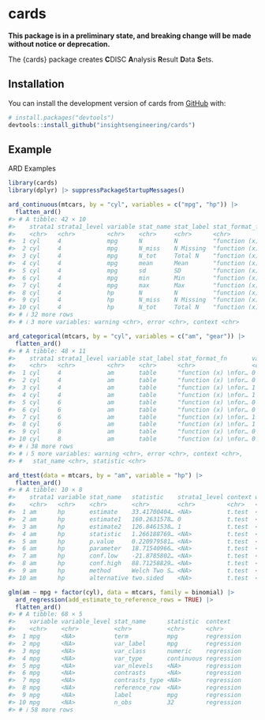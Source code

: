 
<!-- README.md is generated from README.Rmd. Please edit that file -->

# cards

<!-- badges: start -->
<!-- [![R-CMD-check](https://github.com/insightsengineering/cards/actions/workflows/R-CMD-check.yaml/badge.svg)](https://github.com/insightsengineering/cards/actions/workflows/R-CMD-check.yaml) -->
<!-- [![Codecov test coverage](https://codecov.io/gh/insightsengineering/cards/branch/main/graph/badge.svg)](https://app.codecov.io/gh/insightsengineering/cards?branch=main) -->
<!-- badges: end -->

**This package is in a preliminary state, and breaking change will be
made without notice or deprecation.**

The {cards} package creates **C**DISC **A**nalysis **R**esult **D**ata
**S**ets.

## Installation

You can install the development version of cards from
[GitHub](https://github.com/) with:

``` r
# install.packages("devtools")
devtools::install_github("insightsengineering/cards")
```

## Example

ARD Examples

``` r
library(cards)
library(dplyr) |> suppressPackageStartupMessages()

ard_continuous(mtcars, by = "cyl", variables = c("mpg", "hp")) |> 
  flatten_ard()
#> # A tibble: 42 × 10
#>    strata1 strata1_level variable stat_name stat_label stat_format_fn  statistic
#>    <chr>   <chr>         <chr>    <chr>     <chr>      <chr>           <chr>    
#>  1 cyl     4             mpg      N         N          "function (x) … 11       
#>  2 cyl     4             mpg      N_miss    N Missing  "function (x) … 0        
#>  3 cyl     4             mpg      N_tot     Total N    "function (x) … 11       
#>  4 cyl     4             mpg      mean      Mean       "function (x) … 26.66363…
#>  5 cyl     4             mpg      sd        SD         "function (x) … 4.509827…
#>  6 cyl     4             mpg      min       Min        "function (x) … 21.4     
#>  7 cyl     4             mpg      max       Max        "function (x) … 33.9     
#>  8 cyl     4             hp       N         N          "function (x) … 11       
#>  9 cyl     4             hp       N_miss    N Missing  "function (x) … 0        
#> 10 cyl     4             hp       N_tot     Total N    "function (x) … 11       
#> # ℹ 32 more rows
#> # ℹ 3 more variables: warning <chr>, error <chr>, context <chr>

ard_categorical(mtcars, by = "cyl", variables = c("am", "gear")) |> 
  flatten_ard()
#> # A tibble: 48 × 11
#>    strata1 strata1_level variable stat_label stat_format_fn       variable_level
#>    <chr>   <chr>         <chr>    <chr>      <chr>                <chr>         
#>  1 cyl     4             am       table      "function (x) \nfor… 0             
#>  2 cyl     4             am       table      "function (x) \nfor… 0             
#>  3 cyl     4             am       table      "function (x) \nfor… 1             
#>  4 cyl     4             am       table      "function (x) \nfor… 1             
#>  5 cyl     6             am       table      "function (x) \nfor… 0             
#>  6 cyl     6             am       table      "function (x) \nfor… 0             
#>  7 cyl     6             am       table      "function (x) \nfor… 1             
#>  8 cyl     6             am       table      "function (x) \nfor… 1             
#>  9 cyl     8             am       table      "function (x) \nfor… 0             
#> 10 cyl     8             am       table      "function (x) \nfor… 0             
#> # ℹ 38 more rows
#> # ℹ 5 more variables: warning <chr>, error <chr>, context <chr>,
#> #   stat_name <chr>, statistic <chr>

ard_ttest(data = mtcars, by = "am", variable = "hp") |> 
  flatten_ard()
#> # A tibble: 10 × 8
#>    strata1 variable stat_name   statistic    strata1_level context warning error
#>    <chr>   <chr>    <chr>       <chr>        <chr>         <chr>   <chr>   <chr>
#>  1 am      hp       estimate    33.41700404… <NA>          t.test  <NA>    <NA> 
#>  2 am      hp       estimate1   160.2631578… 0             t.test  <NA>    <NA> 
#>  3 am      hp       estimate2   126.8461538… 1             t.test  <NA>    <NA> 
#>  4 am      hp       statistic   1.266188769… <NA>          t.test  <NA>    <NA> 
#>  5 am      hp       p.value     0.220979581… <NA>          t.test  <NA>    <NA> 
#>  6 am      hp       parameter   18.71540966… <NA>          t.test  <NA>    <NA> 
#>  7 am      hp       conf.low    -21.8785802… <NA>          t.test  <NA>    <NA> 
#>  8 am      hp       conf.high   88.71258829… <NA>          t.test  <NA>    <NA> 
#>  9 am      hp       method      Welch Two S… <NA>          t.test  <NA>    <NA> 
#> 10 am      hp       alternative two.sided    <NA>          t.test  <NA>    <NA>

glm(am ~ mpg + factor(cyl), data = mtcars, family = binomial) |>
  ard_regression(add_estimate_to_reference_rows = TRUE) |> 
  flatten_ard()
#> # A tibble: 68 × 5
#>    variable variable_level stat_name      statistic  context   
#>    <chr>    <chr>          <chr>          <chr>      <chr>     
#>  1 mpg      <NA>           term           mpg        regression
#>  2 mpg      <NA>           var_label      mpg        regression
#>  3 mpg      <NA>           var_class      numeric    regression
#>  4 mpg      <NA>           var_type       continuous regression
#>  5 mpg      <NA>           var_nlevels    <NA>       regression
#>  6 mpg      <NA>           contrasts      <NA>       regression
#>  7 mpg      <NA>           contrasts_type <NA>       regression
#>  8 mpg      <NA>           reference_row  <NA>       regression
#>  9 mpg      <NA>           label          mpg        regression
#> 10 mpg      <NA>           n_obs          32         regression
#> # ℹ 58 more rows
```

<!-- ARD  -> Table Example -->
<!-- ```{r} -->
<!-- # Construct the ARD -->
<!-- table_ard <- -->
<!--   bind_rows( -->
<!--     ard_continuous(mtcars, by = cyl, variables = "mpg"), -->
<!--     ard_categorical(mtcars, by = cyl, variables = "am"), -->
<!--     ard_categorical(mtcars, variables = "cyl") -->
<!--   ) -->
<!-- # convert ARD to a cards table -->
<!-- table <- -->
<!--   construct_cards( -->
<!--     table_plan = -->
<!--       bind_rows( -->
<!--         table_ard |> filter(variable %in% "mpg") |>  table_plan_simple_continuous(), -->
<!--         table_ard |> filter(variable %in% "am") |> table_plan_simple_categorical() -->
<!--       ), -->
<!--     header_plan = -->
<!--       table_ard |> -->
<!--       filter(variable %in% "cyl") |> -->
<!--       header_plan_simple(header = "**{group} Cylinders**  \nN={n}  ({p}%)") |> -->
<!--       modifyList(val = list(label = gt::md("**Characteristic**"))) -->
<!--   ) |> -->
<!--   convert_cards(engine = "gt") -->
<!-- ``` -->
<!-- ```{r echo=FALSE, fig.width=4} -->
<!-- gt::gtsave(table, filename = "man/figures/README-table_example.png") -->
<!-- ``` -->
<!-- <img src="man/figures/README-table_example.png" style="width: 50%"> -->
